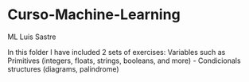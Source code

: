 # Curso-Machine-Learning
ML Luis Sastre

In this folder I have included 2 sets of exercises:
Variables such as Primitives (integers, floats, strings, booleans, and more)  - Condicionals structures (diagrams, palindrome)
